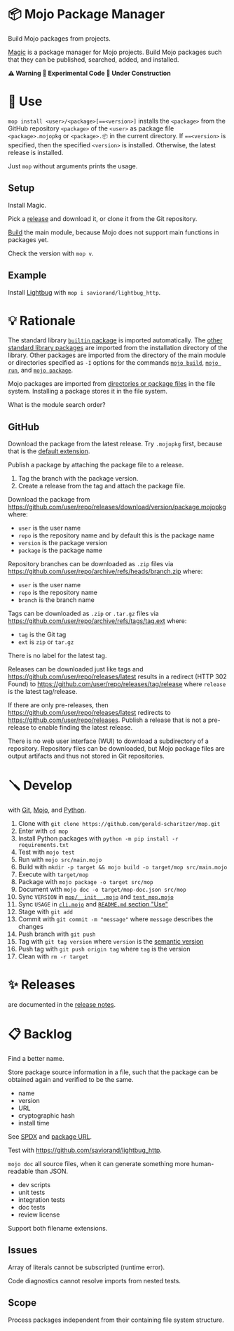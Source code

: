 # 📦 Mojo Package Manager

Build Mojo packages from projects.

[Magic](https://docs.modular.com/magic/) is a package manager for Mojo projects.
Build Mojo packages such that they can be published, searched, added, and installed.

**⚠️ Warning 🧪 Experimental Code 🚧 Under Construction**

# 🔌 Use

`mop install <user>/<package>[==<version>]` installs the `<package>` from the GitHub repository `<package>` of the `<user>`
as package file `<package>.mojopkg` or `<package>.📦` in the current directory.
If `==<version>` is specified, then the specified `<version>` is installed. Otherwise, the latest release is installed.

Just `mop` without arguments prints the usage.

## Setup

Install Magic.

Pick a [release](https://github.com/gerald-scharitzer/mop/releases) and download it, or clone it from the Git repository.

[Build](#-develop) the main module, because Mojo does not support main functions in packages yet.

Check the version with `mop v`.

## Example

Install [Lightbug](https://github.com/saviorand/lightbug_http) with `mop i saviorand/lightbug_http`.

# 💡 Rationale

The standard library [`builtin` package](https://docs.modular.com/mojo/stdlib/builtin/) is imported automatically.
The [other standard library packages](https://docs.modular.com/mojo/stdlib/algorithm/functional/)
are imported from the installation directory of the library.
Other packages are imported from the directory of the main module
or directories specified as `-I` options for the commands
[`mojo build`](https://docs.modular.com/mojo/cli/build#-i-path),
[`mojo run`](https://docs.modular.com/mojo/cli/run#-i-path), and
[`mojo package`](https://docs.modular.com/mojo/cli/package#-i-path).

Mojo packages are imported from [directories or package files](https://docs.modular.com/mojo/manual/packages) in the file system.
Installing a package stores it in the file system.

What is the module search order?

## GitHub

Download the package from the latest release.
Try `.mojopkg` first, because that is the [default extension](https://docs.modular.com/mojo/cli/package#-o-path).

Publish a package by attaching the package file to a release.

1. Tag the branch with the package version.
2. Create a release from the tag and attach the package file.

Download the package from https://github.com/user/repo/releases/download/version/package.mojopkg where:

- `user` is the user name
- `repo` is the repository name and by default this is the package name
- `version` is the package version
- `package` is the package name

Repository branches can be downloaded as `.zip` files via https://github.com/user/repo/archive/refs/heads/branch.zip where:

- `user` is the user name
- `repo` is the repository name
- `branch` is the branch name

Tags can be downloaded as `.zip` or `.tar.gz` files via https://github.com/user/repo/archive/refs/tags/tag.ext where:

- `tag` is the Git tag
- `ext` is `zip` or `tar.gz`

There is no label for the latest tag.

Releases can be downloaded just like tags and https://github.com/user/repo/releases/latest results in a redirect (HTTP 302 Found) to https://github.com/user/repo/releases/tag/release where `release` is the latest tag/release.

If there are only pre-releases, then https://github.com/user/repo/releases/latest redirects to https://github.com/user/repo/releases.
Publish a release that is not a pre-release to enable finding the latest release.

There is no web user interface (WUI) to download a subdirectory of a repository.
Repository files can be downloaded, but Mojo package files are output artifacts and thus not stored in Git repositories.

# 🪛 Develop

with [Git](https://git-scm.com/book),
[Mojo](https://docs.modular.com/mojo/manual/), and
[Python](https://docs.python.org/3/).

1. Clone with `git clone https://github.com/gerald-scharitzer/mop.git`
2. Enter with `cd mop`
3. Install Python packages with `python -m pip install -r requirements.txt`
4. Test with `mojo test`
5. Run with `mojo src/main.mojo`
6. Build with `mkdir -p target && mojo build -o target/mop src/main.mojo`
7. Execute with `target/mop`
8. Package with `mojo package -o target src/mop`
9. Document with `mojo doc -o target/mop-doc.json src/mop`
10. Sync `VERSION` in [`mop/__init__.mojo`](src/mop/__init__.mojo) and [`test_mop.mojo`](src/test_mop.mojo)
11. Sync `USAGE` in [`cli.mojo`](src/cli.mojo) and [`README.md` section "Use"](#-use)
12. Stage with `git add`
13. Commit with `git commit -m "message"` where `message` describes the changes
14. Push branch with `git push`
15. Tag with `git tag version` where `version` is the [semantic version](https://semver.org/)
16. Push tag with `git push origin tag` where `tag` is the version
17. Clean with `rm -r target`

# ✨ Releases

are documented in the [release notes](releases.md).

# 📋 Backlog

Find a better name.

Store package source information in a file, such that the package can be obtained again and verified to be the same.
- name
- version
- URL
- cryptographic hash
- install time

See [SPDX](https://spdx.dev/) and [package URL](https://github.com/package-url/purl-spec).

Test with https://github.com/saviorand/lightbug_http.

`mojo doc` all source files, when it can generate something more human-readable than JSON.

- dev scripts
- unit tests
- integration tests
- doc tests
- review license

Support both filename extensions.

## Issues

Array of literals cannot be subscripted (runtime error).

Code diagnostics cannot resolve imports from nested tests.

## Scope

Process packages independent from their containing file system structure.
